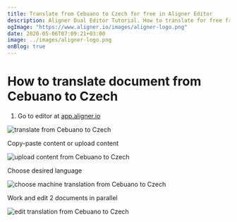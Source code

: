 ```yaml
---
title: Translate from Cebuano to Czech for free in Aligner Editor
description: Aligner Dual Editor Tutorial. How to translate for free from Cebuano to Czech. Aligner is multilingual document management platform. 
ogImage: "https://www.aligner.io/images/aligner-logo.png"
date: 2020-05-06T07:09:21+03:00
image: ../images/aligner-logo.png
onBlog: true
---
```


# How to translate document from Cebuano to Czech

1. Go to editor at [app.aligner.io](https://app.aligner.io "Aligner App web page")

![translate from Cebuano to Czech](../aligner-blank-editor.png "translate from Cebuano to Czech")

Copy-paste content or upload content

![upload content from Cebuano to Czech](../aligner-uploaded-document.png "upload content from Cebuano to Czech")

Choose desired language

![choose machine translation from Cebuano to Czech](../aligner-language-dropdown.png "choose machine translation from Cebuano to Czech")

Work and edit 2 documents in parallel

![edit translation from Cebuano to Czech](../aligner-double-sitded-editor.png "edit translation from Cebuano to Czech")


